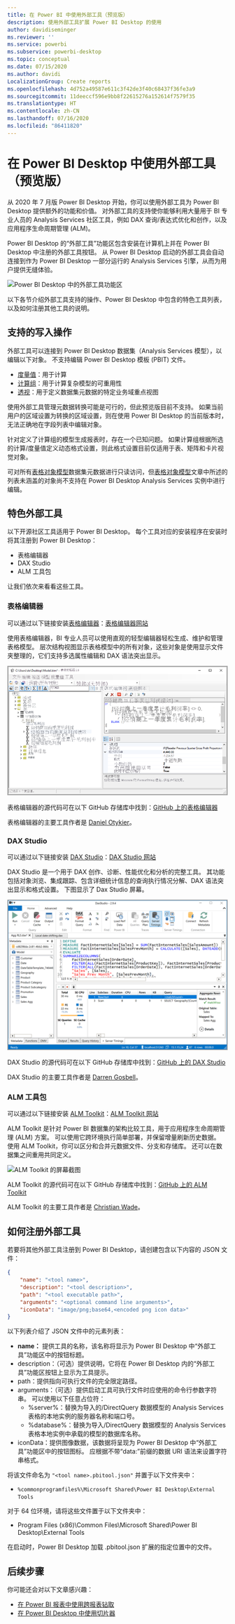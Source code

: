 ```yaml
---
title: 在 Power BI 中使用外部工具（预览版）
description: 使用外部工具扩展 Power BI Desktop 的使用
author: davidiseminger
ms.reviewer: ''
ms.service: powerbi
ms.subservice: powerbi-desktop
ms.topic: conceptual
ms.date: 07/15/2020
ms.author: davidi
LocalizationGroup: Create reports
ms.openlocfilehash: 4d752a49587e611c3f42de3f40c68437f36fe3a9
ms.sourcegitcommit: 11deeccf596e9bb8f22615276a152614f7579f35
ms.translationtype: HT
ms.contentlocale: zh-CN
ms.lasthandoff: 07/16/2020
ms.locfileid: "86411820"
---
```

# <a name="using-external-tools-in-power-bi-desktop-preview"></a>在 Power BI Desktop 中使用外部工具（预览版）

从 2020 年 7 月版 Power BI Desktop 开始，你可以使用外部工具为 Power BI Desktop 提供额外的功能和价值。 对外部工具的支持使你能够利用大量用于 BI 专业人员的 Analysis Services 社区工具，例如 DAX 查询/表达式优化和创作，以及应用程序生命周期管理 (ALM)。

Power BI Desktop 的“外部工具”功能区包含安装在计算机上并在 Power BI Desktop 中注册的外部工具按钮。 从 Power BI Desktop 启动的外部工具会自动连接到作为 Power BI Desktop 一部分运行的 Analysis Services 引擎，从而为用户提供无缝体验。

![Power BI Desktop 中的外部工具功能区](media/desktop-external-tools/desktop-external-tools-01.png)

以下各节介绍外部工具支持的操作、Power BI Desktop 中包含的特色工具列表，以及如何注册其他工具的说明。

## <a name="supported-write-operations"></a>支持的写入操作

外部工具可以连接到 Power BI Desktop 数据集（Analysis Services 模型），以编辑以下对象。 不支持编辑 Power BI Desktop 模板 (PBIT) 文件。

* [度量值](https://docs.microsoft.com/analysis-services/tabular-models/measures-ssas-tabular)：用于计算
* [计算组](https://docs.microsoft.com/analysis-services/tabular-models/calculation-groups)：用于计算复杂模型的可重用性
* [透视](https://docs.microsoft.com/analysis-services/tabular-models/perspectives-ssas-tabular)：用于定义数据集元数据的特定业务域重点视图

使用外部工具管理元数据转换可能是可行的，但此预览版目前不支持。 如果当前用户的区域设置为转换的区域设置，则在使用 Power BI Desktop 的当前版本时，无法正确地在字段列表中编辑对象。 

针对定义了计算组的模型生成报表时，存在一个已知问题。 如果计算组根据所选的计算/度量值定义动态格式设置，则此格式设置目前仅适用于表、矩阵和卡片视觉对象。

可对所有[表格对象模型](https://docs.microsoft.com/analysis-services/tom/introduction-to-the-tabular-object-model-tom-in-analysis-services-amo)数据集元数据进行只读访问，但[表格对象模型](https://docs.microsoft.com/analysis-services/tom/introduction-to-the-tabular-object-model-tom-in-analysis-services-amo)文章中所述的列表未涵盖的对象尚不支持在 Power BI Desktop Analysis Services 实例中进行编辑。


## <a name="featured-external-tools"></a>特色外部工具

以下开源社区工具适用于 Power BI Desktop。 每个工具对应的安装程序在安装时将其注册到 Power BI Desktop：

* 表格编辑器
* DAX Studio
* ALM 工具包

让我们依次来看看这些工具。

### <a name="tabular-editor"></a>表格编辑器

可以通过以下链接安装[表格编辑器](https://tabulareditor.com/)：[表格编辑器网站](https://tabulareditor.com/)

使用表格编辑器，BI 专业人员可以使用直观的轻型编辑器轻松生成、维护和管理表格模型。 层次结构视图显示表格模型中的所有对象，这些对象是使用显示文件夹整理的，它们支持多选属性编辑和 DAX 语法突出显示。

![表格编辑器的屏幕截图](media/desktop-external-tools/desktop-external-tools-02.png)

表格编辑器的源代码可在以下 GitHub 存储库中找到：[GitHub 上的表格编辑器](https://github.com/otykier/TabularEditor)

表格编辑器的主要工具作者是 [Daniel Otykier](https://www.linkedin.com/in/daniel-otykier-2231876)。


### <a name="dax-studio"></a>DAX Studio

可以通过以下链接安装 [DAX Studio](https://daxstudio.org)：[DAX Studio 网站](https://daxstudio.org)

DAX Studio 是一个用于 DAX 创作、诊断、性能优化和分析的完整工具。 其功能包括对象浏览、集成跟踪、包含详细统计信息的查询执行情况分解、DAX 语法突出显示和格式设置。 下图显示了 Dax Studio 屏幕。 

![DAX Studio 的屏幕截图](media/desktop-external-tools/desktop-external-tools-03.png)

DAX Studio 的源代码可在以下 GitHub 存储库中找到：[GitHub 上的 DAX Studio](https://github.com/DaxStudio/DaxStudio)

DAX Studio 的主要工具作者是 [Darren Gosbell](https://www.linkedin.com/in/darrengosbell)。

### <a name="alm-toolkit"></a>ALM 工具包

可以通过以下链接安装 [ALM Toolkit](http://alm-toolkit.com)：[ALM Toolkit 网站](http://alm-toolkit.com)

ALM Toolkit 是针对 Power BI 数据集的架构比较工具，用于应用程序生命周期管理 (ALM) 方案。 可以使用它跨环境执行简单部署，并保留增量刷新历史数据。 使用 ALM Toolkit，你可以区分和合并元数据文件、分支和存储库。 还可以在数据集之间重用共同定义。

![ALM Toolkit 的屏幕截图](media/desktop-external-tools/desktop-external-tools-04.png)

ALM Toolkit 的源代码可在以下 GitHub 存储库中找到：[GitHub 上的 ALM Toolkit](https://github.com/microsoft/analysis-services)

ALM Toolkit 的主要工具作者是 [Christian Wade](https://www.linkedin.com/in/christianwade1)。


## <a name="how-to-register-external-tools"></a>如何注册外部工具

若要将其他外部工具注册到 Power BI Desktop，请创建包含以下内容的 JSON 文件：

```json
{
    "name": "<tool name>",
    "description": "<tool description>",
    "path": "<tool executable path>",
    "arguments": "<optional command line arguments>",
    "iconData": "image/png;base64,<encoded png icon data>"
}
```

以下列表介绍了 JSON 文件中的元素列表：
 
* **name：** 提供工具的名称，该名称将显示为 Power BI Desktop 中“外部工具”功能区中的按钮标题。
* description：（可选）提供说明，它将在 Power BI Desktop 内的“外部工具”功能区按钮上显示为工具提示。
* path：提供指向可执行文件的完全限定路径。
* arguments：（可选）提供启动工具可执行文件时应使用的命令行参数字符串。 可以使用以下任意占位符：
    * %server%：替换为导入的/DirectQuery 数据模型的 Analysis Services 表格的本地实例的服务器名称和端口号。
    * %database%：替换为导入/DirectQuery 数据模型的 Analysis Services 表格本地实例中承载的模型的数据库名称。
* iconData：提供图像数据，该数据将呈现为 Power BI Desktop 中“外部工具”功能区中的按钮图标。 应根据不带“data:”前缀的数据 URI 语法来设置字符串格式。
 
将该文件命名为 `"<tool name>.pbitool.json"` 并置于以下文件夹中：

* `%commonprogramfiles%\Microsoft Shared\Power BI Desktop\External Tools`

对于 64 位环境，请将这些文件置于以下文件夹中：

* Program Files (x86)\Common Files\Microsoft Shared\Power BI Desktop\External Tools

在启动时，Power BI Desktop 加载 .pbitool.json 扩展的指定位置中的文件。


## <a name="next-steps"></a>后续步骤

你可能还会对以下文章感兴趣：

* [在 Power BI 报表中使用跨报表钻取](desktop-cross-report-drill-through.md)
* [在 Power BI Desktop 中使用切片器](../visuals/power-bi-visualization-slicers.md)


